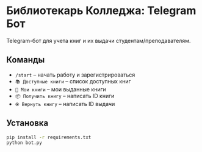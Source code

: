 # Библиотекарь Колледжа: Telegram Бот

Telegram-бот для учета книг и их выдачи студентам/преподавателям.

## Команды
- `/start` – начать работу и зарегистрироваться
- `📚 Доступные книги` – список доступных книг
- `📖 Мои книги` – мои выданные книги
- `📦 Получить книгу` – написать ID книги
- `⮿ Вернуть книгу` – написать ID выдачи

## Установка
```bash
pip install -r requirements.txt
python bot.py